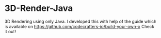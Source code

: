 # 3D-Render-Java
3D Rendering using only Java.
I developed this with help of the guide which is available on
https://github.com/codecrafters-io/build-your-own-x 
Check it out!

